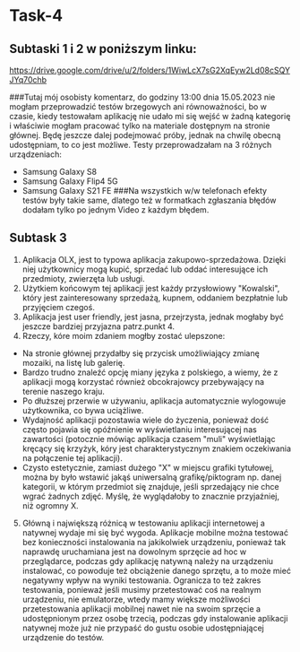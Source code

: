 # Task-4
## Subtaski 1 i 2 w poniższym linku:
https://drive.google.com/drive/u/2/folders/1WiwLcX7sG2XqEyw2Ld08cSQYJYq70chb

###Tutaj mój osobisty komentarz, do godziny 13:00 dnia 15.05.2023 nie mogłam przeprowadzić testów brzegowych ani równoważności, bo w czasie, kiedy testowałam aplikację nie udało mi się wejść w żadną kategorię i właściwie mogłam pracować tylko na materiale dostępnym na stronie głównej. Będę jeszcze dalej podejmować próby, jednak na chwilę obecną udostępniam, to co jest możliwe.
Testy przeprowadzałam na 3 różnych urządzeniach: 
- Samsung Galaxy S8
- Samsung Galaxy Flip4 5G
- Samsung Galaxy S21 FE
###Na wszystkich w/w telefonach efekty testów były takie same, dlatego też w formatkach zgłaszania błędów dodałam tylko po jednym Video z każdym błędem.
## Subtask 3
1. Aplikacja OLX, jest to typowa aplikacja zakupowo-sprzedażowa. Dzięki niej użytkownicy mogą kupić, sprzedać lub oddać interesujące ich przedmioty, zwierzęta lub usługi.
2. Użytkiem końcowym tej aplikacji jest każdy przysłowiowy "Kowalski", który jest zainteresowany sprzedażą, kupnem, oddaniem bezpłatnie lub przyjęciem czegoś.
3. Aplikacja jest user friendly, jest jasna, przejrzysta, jednak mogłaby być jeszcze bardziej przyjazna patrz.punkt 4.
4. Rzeczy, kóre moim zdaniem mogłby zostać ulepszone:
- Na stronie głównej przydałby się przycisk umożliwiający zmianę mozaiki, na listę lub galerię. 
- Bardzo trudno znaleźć opcję miany języka z polskiego, a wiemy, że z aplikacji mogą korzystać również obcokrajowcy przebywający na terenie naszego kraju. 
- Po dłuższej przerwie w używaniu, aplikacja automatycznie wylogowuje użytkownika, co bywa uciążliwe.
- Wydajność aplikacji pozostawia wiele do życzenia, ponieważ dość często pojawia się opóźnienie w wyświetlaniu interesującej nas zawartości (potocznie mówiąc aplikacja czasem "muli" wyświetlając kręcący się krzyżyk, kóry jest charakterystycznym znakiem oczekiwania na połączenie tej aplikacji). 
- Czysto estetycznie, zamiast dużego "X" w miejscu grafiki tytułowej, można by było wstawić jakąś uniwersalną grafikę/piktogram np. danej kategorii, w którym przedmiot się znajduje, jeśli sprzedający nie chce wgrać żadnych zdjęć. Myślę, że wyglądałoby to znacznie przyjaźniej, niż ogromny X.
5. Główną i największą różnicą w testowaniu aplikacji internetowej a natywnej wydaje mi się być wygoda. Aplikacje mobilne można testować bez konieczności instalowania na jakikolwiek urządzeniu, ponieważ tak naprawdę uruchamiana jest na dowolnym sprzęcie ad hoc w przeglądarce, podczas gdy aplikację natywną należy na urządzeniu instalować, co powoduje też obciążenie danego sprzętu, a to może mieć negatywny wpływ na wyniki testowania. Ogranicza to też zakres testowania, ponieważ jeśli musimy przetestować coś na realnym urządzeniu, nie emulatorze, wtedy mamy większe możliwości przetestowania aplikacji mobilnej nawet nie na swoim sprzęcie a udostępnionym przez osobę trzecią, podczas gdy instalowanie aplikacji natywnej może już nie przypaść do gustu osobie udostępniającej urządzenie do testów.
